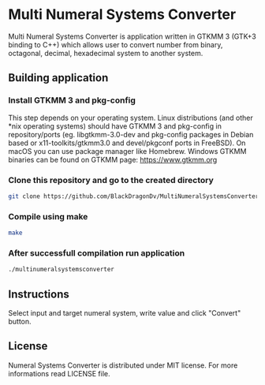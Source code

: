 # Multi Numeral Systems Converter 

Multi Numeral Systems Converter is application written in GTKMM 3 (GTK+3 binding to C++) which allows user to convert number from binary, octagonal, decimal, hexadecimal system to another system.

## Building application

### Install GTKMM 3 and pkg-config

This step depends on your operating system. Linux distributions (and other *nix operating systems) should have GTKMM 3 and pkg-config in repository/ports (eg. libgtkmm-3.0-dev and pkg-config packages in Debian based or x11-toolkits/gtkmm3.0 and devel/pkgconf ports in FreeBSD). On macOS you can use package manager like Homebrew. Windows GTKMM binaries can be found on GTKMM page: https://www.gtkmm.org 

### Clone this repository and go to the created directory
```sh
git clone https://github.com/BlackDragonDv/MultiNumeralSystemsConverter.git && cd MultiNumeralSystemsConverter
```

### Compile using make
```sh
make
```

### After successfull compilation run application
```sh
./multinumeralsystemsconverter
```
## Instructions
Select input and target numeral system, write value and click "Convert" button.

## License
Numeral Systems Converter is distributed under MIT license. For more informations read LICENSE file.